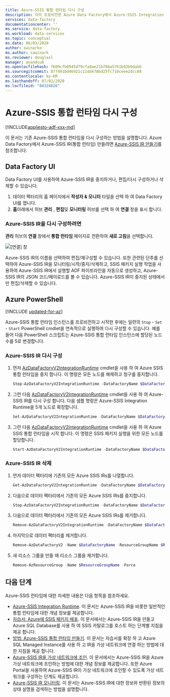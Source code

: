 ```yaml
---
title: Azure-SSIS 통합 런타임 다시 구성
description: 이미 프로비전한 Azure Data Factory에서 Azure-SSIS Integration Runtime을 다시 구성하는 방법을 알아봅니다.
services: data-factory
documentationcenter: ''
ms.service: data-factory
ms.workload: data-services
ms.topic: conceptual
ms.date: 06/03/2020
author: swinarko
ms.author: sawinark
ms.reviewer: douglasl
manager: anandsub
ms.openlocfilehash: f609cfb0945d79cfa8ae21b786a5761b92b9dabb
ms.sourcegitcommit: 877491bd46921c11dd478bd25fc718ceee2dcc08
ms.contentlocale: ko-KR
ms.lasthandoff: 07/02/2020
ms.locfileid: "84324626"
---
```

# <a name="reconfigure-the-azure-ssis-integration-runtime"></a>Azure-SSIS 통합 런타임 다시 구성

[!INCLUDE[appliesto-adf-xxx-md](includes/appliesto-adf-xxx-md.md)]

이 문서는 기존 Azure-SSIS 통합 런타임을 다시 구성하는 방법을 설명합니다. Azure Data Factory에서 Azure-SSIS IR(통합 런타임) 만들려면 [Azure-SSIS IR 만들기](create-azure-ssis-integration-runtime.md)를 참조합니다.  

## <a name="data-factory-ui"></a>Data Factory UI 
Data Factory UI를 사용하여 Azure-SSIS IR을 중지하거나, 편집/다시 구성하거나 삭제할 수 있습니다. 

1. 데이터 팩터리의 홈 페이지에서 **작성자 & 모니터** 타일을 선택 하 여 Data Factory UI를 엽니다.
2. **홈**아래에서 허브 **관리** , **편집**및 **모니터링** 허브를 선택 하 여 **연결** 창을 표시 합니다.

### <a name="to-reconfigure-an-azure-ssis-ir"></a>Azure-SSIS IR을 다시 구성하려면
**관리** 허브의 **연결** 창에서 **통합 런타임** 페이지로 전환하여 **새로 고침**을 선택합니다. 

   ![[연결] 창](./media/tutorial-create-azure-ssis-runtime-portal/connections-pane.png)

   Azure-SSIS IR의 이름을 선택하여 편집/재구성할 수 있습니다. 또한 관련된 단추를 선택하여 Azure-SSIS IR을 모니터링/시작/중지/삭제하고, SSIS 패키지 실행 작업을 사용하여 Azure-SSIS IR에서 실행할 ADF 파이프라인을 자동으로 생성하고, Azure-SSIS IR의 JSON 코드/페이로드를 볼 수 있습니다.  Azure-SSIS IR이 중지된 상태에서만 편집/삭제할 수 있습니다.

## <a name="azure-powershell"></a>Azure PowerShell

[!INCLUDE [updated-for-az](../../includes/updated-for-az.md)]

Azure-SSIS 통합 런타임 인스턴스를 프로비전하고 시작한 후에는 일련의 `Stop` - `Set` - `Start` PowerShell cmdlet을 연속적으로 실행하여 다시 구성할 수 있습니다. 예를 들어 다음 PowerShell 스크립트는 Azure-SSIS 통합 런타임 인스턴스에 할당된 노드 수를 5로 변경합니다.

### <a name="reconfigure-an-azure-ssis-ir"></a>Azure-SSIS IR 다시 구성

1. 먼저 [AzDataFactoryV2IntegrationRuntime](/powershell/module/az.datafactory/stop-Azdatafactoryv2integrationruntime) cmdlet을 사용 하 여 Azure SSIS 통합 런타임을 중지 합니다. 이 명령은 모든 노드를 해제하고 청구를 중지합니다.

   ```powershell
   Stop-AzDataFactoryV2IntegrationRuntime -DataFactoryName $DataFactoryName -Name $AzureSSISName -ResourceGroupName $ResourceGroupName 
   ```
2. 그런 다음 [AzDataFactoryV2IntegrationRuntime](/powershell/module/az.datafactory/set-Azdatafactoryv2integrationruntime) cmdlet을 사용 하 여 Azure-SSIS IR를 다시 구성 합니다. 다음 샘플 명령은 Azure-SSIS Integration Runtime을 5개 노드로 확장합니다.

   ```powershell
   Set-AzDataFactoryV2IntegrationRuntime -DataFactoryName $DataFactoryName -Name $AzureSSISName -ResourceGroupName $ResourceGroupName -NodeCount 5
   ```  
3. 그런 다음 [AzDataFactoryV2IntegrationRuntime](/powershell/module/az.datafactory/start-Azdatafactoryv2integrationruntime) cmdlet을 사용 하 여 Azure SSIS 통합 런타임을 시작 합니다. 이 명령은 SSIS 패키지 실행을 위한 모든 노드를 할당합니다.   

   ```powershell
   Start-AzDataFactoryV2IntegrationRuntime -DataFactoryName $DataFactoryName -Name $AzureSSISName -ResourceGroupName $ResourceGroupName
   ```

### <a name="delete-an-azure-ssis-ir"></a>Azure-SSIS IR 삭제
1. 먼저 데이터 팩터리에 기존의 모든 Azure SSIS IRs를 나열합니다.

   ```powershell
   Get-AzDataFactoryV2IntegrationRuntime -DataFactoryName $DataFactoryName -ResourceGroupName $ResourceGroupName -Status
   ```
2. 다음으로 데이터 팩터리에서 기존의 모든 Azure SSIS IRs를 중지합니다.

   ```powershell
   Stop-AzDataFactoryV2IntegrationRuntime -DataFactoryName $DataFactoryName -Name $AzureSSISName -ResourceGroupName $ResourceGroupName -Force
   ```
3. 다음으로 데이터 팩터리에서 기존의 모든 Azure SSIS IRs를 제거합니다.

   ```powershell
   Remove-AzDataFactoryV2IntegrationRuntime -DataFactoryName $DataFactoryName -Name $AzureSSISName -ResourceGroupName $ResourceGroupName -Force
   ```
4. 마지막으로 데이터 팩터리를 제거합니다.

   ```powershell
   Remove-AzDataFactoryV2 -Name $DataFactoryName -ResourceGroupName $ResourceGroupName -Force
   ```
5. 새 리소스 그룹을 만들 때 리소스 그룹을 제거합니다.

   ```powershell
   Remove-AzResourceGroup -Name $ResourceGroupName -Force 
   ```

## <a name="next-steps"></a>다음 단계
Azure-SSIS 런타임에 대한 자세한 내용은 다음 항목을 참조하세요. 

- [Azure-SSIS Integration Runtime](concepts-integration-runtime.md#azure-ssis-integration-runtime). 이 문서는 Azure-SSIS IR을 비롯한 일반적인 통합 런타임에 대한 개념 정보를 제공합니다. 
- [자습서: Azure에 SSIS 패키지 배포](tutorial-create-azure-ssis-runtime-portal.md). 이 문서에서는 Azure-SSIS IR을 만들고 Azure SQL Database를 사용 하 여 SSIS 카탈로그를 호스트 하는 단계별 지침을 제공 합니다. 
- [방법: Azure-SSIS 통합 런타임 만들기](create-azure-ssis-integration-runtime.md). 이 문서는 자습서를 확장 하 고 Azure SQL Managed Instance를 사용 하 고 IR을 가상 네트워크에 연결 하는 방법에 대 한 지침을 제공 합니다. 
- [Azure-SSIS IR을 가상 네트워크에 조인](join-azure-ssis-integration-runtime-virtual-network.md). 이 문서에서는 Azure-SSIS IR을 Azure 가상 네트워크에 조인하는 방법에 대한 개념 정보를 제공합니다. 또한 Azure Portal을 사용하여 Azure-SSIS IR이 가상 네트워크에 조인할 수 있도록 가상 네트워크를 구성하는 단계도 제공합니다. 
- [Azure-SSIS IR 모니터링](monitor-integration-runtime.md#azure-ssis-integration-runtime). 이 문서는 Azure-SSIS IR에 대한 정보와 반환된 정보의 상태 설명을 검색하는 방법을 설명합니다.
